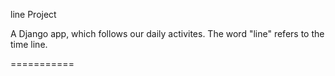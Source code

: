 line Project

A Django app, which follows our daily activites. The word "line" refers to the time line.

===========
